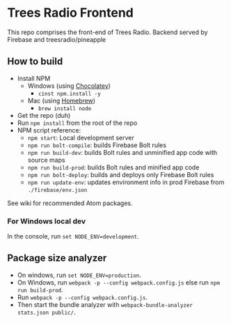 # Trees Radio Frontend

This repo comprises the front-end of Trees Radio. Backend served by Firebase and treesradio/pineapple

## How to build

* Install NPM
  * Windows (using [Chocolatey](https://chocolatey.org/))
    * `cinst npm.install -y`
  * Mac (using [Homebrew](http://brew.sh/))
    * `brew install node`
* Get the repo (duh)
* Run `npm install` from the root of the repo
* NPM script reference:
  * `npm start`: Local development server
  * `npm run bolt-compile`: builds Firebase Bolt rules
  * `npm run build-dev`: builds Bolt rules and unminified app code with source maps
  * `npm run build-prod`: builds Bolt rules and minified app code
  * `npm run bolt-deploy`: builds and deploys only Firebase Bolt rules
  * `npm run update-env`: updates environment info in prod Firebase from `./firebase/env.json`

See wiki for recommended Atom packages.

### For Windows local dev

In the console, run `set NODE_ENV=development`.

## Package size analyzer

* On windows, run `set NODE_ENV=production`.
* On Windows, run `webpack -p --config webpack.config.js` else run `npm run build-prod`.
* Run `webpack -p --config webpack.config.js`.
* Then start the bundle analyzer with `webpack-bundle-analyzer stats.json public/`.